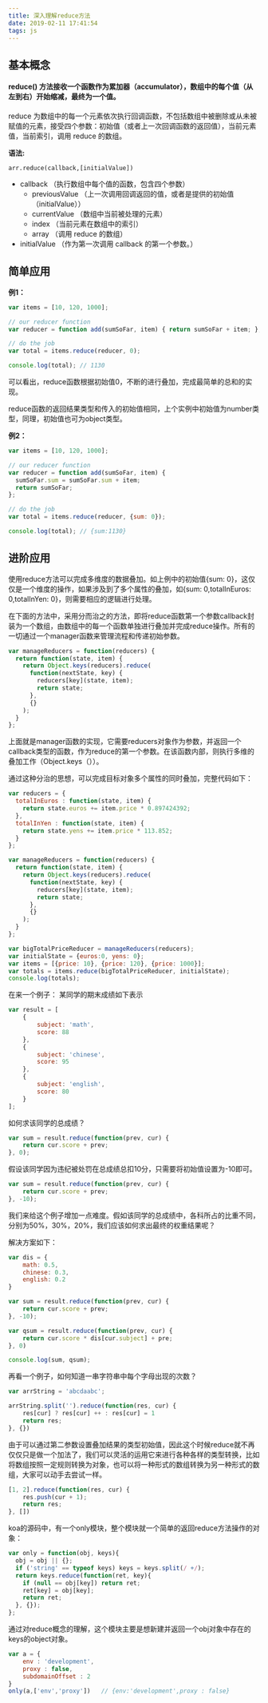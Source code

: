 ```yaml
---
title: 深入理解reduce方法
date: 2019-02-11 17:41:54
tags: js
---
```


## 基本概念

#### **reduce() 方法接收一个函数作为累加器（accumulator），数组中的每个值（从左到右）开始缩减，最终为一个值。**

reduce 为数组中的每一个元素依次执行回调函数，不包括数组中被删除或从未被赋值的元素，接受四个参数：初始值（或者上一次回调函数的返回值），当前元素值，当前索引，调用 reduce 的数组。

**语法:**

```
arr.reduce(callback,[initialValue])
```

- callback （执行数组中每个值的函数，包含四个参数）
  - previousValue （上一次调用回调返回的值，或者是提供的初始值（initialValue））
  - currentValue （数组中当前被处理的元素）
  - index （当前元素在数组中的索引）
  - array （调用 reduce 的数组）
- initialValue （作为第一次调用 callback 的第一个参数。）

## 简单应用

**例1：**

```js
var items = [10, 120, 1000];

// our reducer function
var reducer = function add(sumSoFar, item) { return sumSoFar + item; };

// do the job
var total = items.reduce(reducer, 0);

console.log(total); // 1130
```

可以看出，reduce函数根据初始值0，不断的进行叠加，完成最简单的总和的实现。

reduce函数的返回结果类型和传入的初始值相同，上个实例中初始值为number类型，同理，初始值也可为object类型。

**例2：**

```js
var items = [10, 120, 1000];

// our reducer function
var reducer = function add(sumSoFar, item) {
  sumSoFar.sum = sumSoFar.sum + item;
  return sumSoFar;
};

// do the job
var total = items.reduce(reducer, {sum: 0});

console.log(total); // {sum:1130}
```

## 进阶应用

使用reduce方法可以完成多维度的数据叠加。如上例中的初始值{sum: 0}，这仅仅是一个维度的操作，如果涉及到了多个属性的叠加，如{sum: 0,totalInEuros: 0,totalInYen: 0}，则需要相应的逻辑进行处理。

在下面的方法中，采用分而治之的方法，即将reduce函数第一个参数callback封装为一个数组，由数组中的每一个函数单独进行叠加并完成reduce操作。所有的一切通过一个manager函数来管理流程和传递初始参数。

```js
var manageReducers = function(reducers) {
  return function(state, item) {
    return Object.keys(reducers).reduce(
      function(nextState, key) {
        reducers[key](state, item);
        return state;
      },
      {}
    );
  }
};
```

上面就是manager函数的实现，它需要reducers对象作为参数，并返回一个callback类型的函数，作为reduce的第一个参数。在该函数内部，则执行多维的叠加工作（Object.keys（））。

通过这种分治的思想，可以完成目标对象多个属性的同时叠加，完整代码如下：

```js
var reducers = {  
  totalInEuros : function(state, item) {
    return state.euros += item.price * 0.897424392;
  },
  totalInYen : function(state, item) {
    return state.yens += item.price * 113.852;
  }
};

var manageReducers = function(reducers) {
  return function(state, item) {
    return Object.keys(reducers).reduce(
      function(nextState, key) {
        reducers[key](state, item);
        return state;
      },
      {}
    );
  }
};

var bigTotalPriceReducer = manageReducers(reducers);
var initialState = {euros:0, yens: 0};
var items = [{price: 10}, {price: 120}, {price: 1000}];
var totals = items.reduce(bigTotalPriceReducer, initialState);
console.log(totals);
```

在来一个例子：
某同学的期末成绩如下表示

```js
var result = [
    {
        subject: 'math',
        score: 88
    },
    {
        subject: 'chinese',
        score: 95
    },
    {
        subject: 'english',
        score: 80
    }
];
```

如何求该同学的总成绩？

```js
var sum = result.reduce(function(prev, cur) {
    return cur.score + prev;
}, 0);
```

假设该同学因为违纪被处罚在总成绩总扣10分，只需要将初始值设置为-10即可。

```js
var sum = result.reduce(function(prev, cur) {
    return cur.score + prev;
}, -10);
```

我们来给这个例子增加一点难度。假如该同学的总成绩中，各科所占的比重不同，分别为50%，30%，20%，我们应该如何求出最终的权重结果呢？

解决方案如下：

```js
var dis = {
    math: 0.5,
    chinese: 0.3,
    english: 0.2
}

var sum = result.reduce(function(prev, cur) {
    return cur.score + prev;
}, -10);

var qsum = result.reduce(function(prev, cur) {
    return cur.score * dis[cur.subject] + pre;
}, 0)

console.log(sum, qsum);
```

再看一个例子，如何知道一串字符串中每个字母出现的次数？

```js
var arrString = 'abcdaabc';

arrString.split('').reduce(function(res, cur) {
    res[cur] ? res[cur] ++ : res[cur] = 1
    return res;
}, {})
```

由于可以通过第二参数设置叠加结果的类型初始值，因此这个时候reduce就不再仅仅只是做一个加法了，我们可以灵活的运用它来进行各种各样的类型转换，比如将数组按照一定规则转换为对象，也可以将一种形式的数组转换为另一种形式的数组，大家可以动手去尝试一样。

```js
[1, 2].reduce(function(res, cur) { 
    res.push(cur + 1); 
    return res; 
}, [])
```

koa的源码中，有一个only模块，整个模块就一个简单的返回reduce方法操作的对象：

```js
var only = function(obj, keys){
  obj = obj || {};
  if ('string' == typeof keys) keys = keys.split(/ +/);
  return keys.reduce(function(ret, key){
    if (null == obj[key]) return ret;
    ret[key] = obj[key];
    return ret;
  }, {});
};
```

通过对reduce概念的理解，这个模块主要是想新建并返回一个obj对象中存在的keys的object对象。

```js
var a = {
    env : 'development',
    proxy : false,
    subdomainOffset : 2
}
only(a,['env','proxy'])   // {env:'development',proxy : false}
```